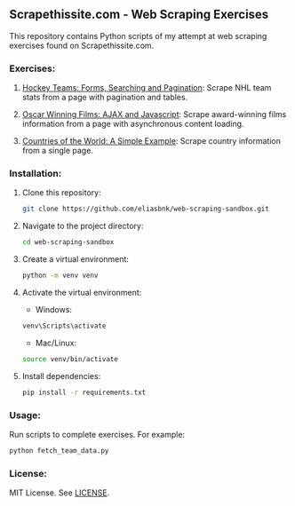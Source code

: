 ## Scrapethissite.com - Web Scraping Exercises

This repository contains Python scripts of my attempt at web scraping exercises found on Scrapethissite.com.

### Exercises:

1. [Hockey Teams: Forms, Searching and Pagination](https://www.scrapethissite.com/pages/forms/): Scrape NHL team stats from a page with pagination and tables.

2. [Oscar Winning Films: AJAX and Javascript](https://www.scrapethissite.com/pages/ajax-javascript/): Scrape award-winning films information from a page with asynchronous content loading.

3. [Countries of the World: A Simple Example](https://www.scrapethissite.com/pages/simple/): Scrape country information from a single page.

### Installation:

1. Clone this repository:

    ```bash
    git clone https://github.com/eliasbnk/web-scraping-sandbox.git
    ```

2. Navigate to the project directory:

    ```bash
    cd web-scraping-sandbox
    ```

3. Create a virtual environment:

    ```bash
    python -m venv venv
    ```

4. Activate the virtual environment:

    - Windows:
    
    ```bash
    venv\Scripts\activate
    ```
    
    - Mac/Linux:
    
    ```bash
    source venv/bin/activate
    ```

5. Install dependencies:

    ```bash
    pip install -r requirements.txt
    ```

### Usage:

Run scripts to complete exercises. For example:

```bash
python fetch_team_data.py
```

### License:

MIT License. See [LICENSE](LICENSE).

